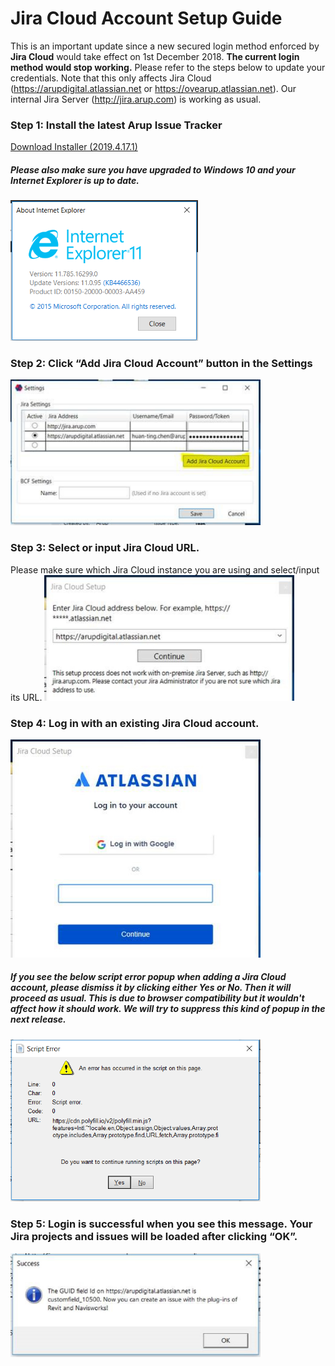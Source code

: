 # Jira Cloud Account Setup Guide
This is an important update since a new secured login method enforced by **Jira Cloud** would take effect on 1st December 2018. **The current login method would stop working.** Please refer to the steps below to update your credentials. Note that this only affects Jira Cloud (https://arupdigital.atlassian.net or https://ovearup.atlassian.net). Our internal Jira Server (http://jira.arup.com) is working as usual.

### Step 1: Install the latest Arup Issue Tracker
[Download Installer (2019.4.17.1)](https://github.com/ArupAus/issue-tracker/releases/download/2019.4.17.1/Case_Issue_Tracker_2019.04.17.01.msi)

##### Please also make sure you have upgraded to Windows 10 and your Internet Explorer is up to date.
<img src="https://raw.githubusercontent.com/ArupAus/issue-tracker/master/Documentation/images/JiraCloudLogin_6.png" width="300">

### Step 2: Click “Add Jira Cloud Account” button in the Settings
<img src="https://raw.githubusercontent.com/ArupAus/issue-tracker/master/Documentation/images/JiraCloudLogin_1.jpg" width="400">

### Step 3: Select or input Jira Cloud URL.
Please make sure which Jira Cloud instance you are using and select/input its URL.
<img src="https://raw.githubusercontent.com/ArupAus/issue-tracker/master/Documentation/images/JiraCloudLogin_2.jpg" width="400">

### Step 4: Log in with an existing Jira Cloud account.
<img src="https://raw.githubusercontent.com/ArupAus/issue-tracker/master/Documentation/images/JiraCloudLogin_3.jpg" width="400">

##### If you see the below script error popup when adding a Jira Cloud account, please dismiss it by clicking either Yes or No. Then it will proceed as usual. This is due to browser compatibility but it wouldn't affect how it should work. We will try to suppress this kind of popup in the next release.
<img src="https://raw.githubusercontent.com/ArupAus/issue-tracker/master/Documentation/images/JiraCloudLogin_5.png" width="400">

### Step 5: Login is successful when you see this message. Your Jira projects and issues will be loaded after clicking “OK”.
<img src="https://raw.githubusercontent.com/ArupAus/issue-tracker/master/Documentation/images/JiraCloudLogin_4.jpg" width="400">
